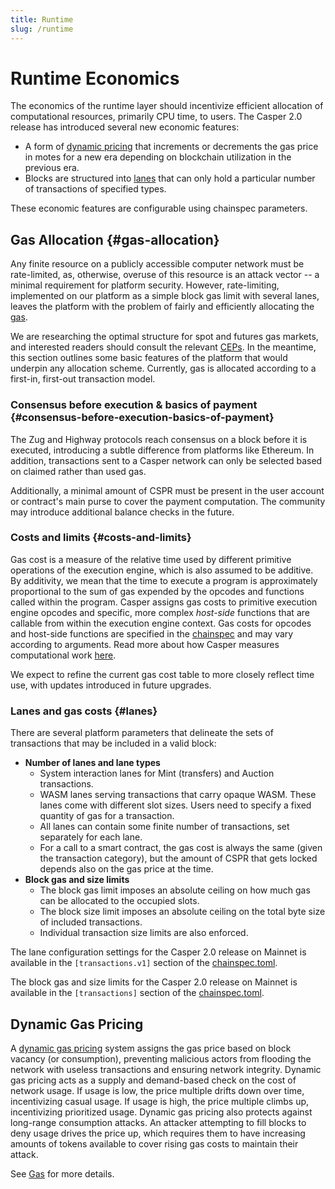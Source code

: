 ```yaml
---
title: Runtime
slug: /runtime
---
```


# Runtime Economics

The economics of the runtime layer should incentivize efficient allocation of computational resources, primarily CPU time, to users. The Casper 2.0 release has introduced several new economic features:

- A form of [dynamic pricing](#dynamic-gas-pricing) that increments or decrements the gas price in motes for a new era depending on blockchain utilization in the previous era.
- Blocks are structured into [lanes](#lanes-lanes) that can only hold a particular number of transactions of specified types.

These economic features are configurable using chainspec parameters.

<!--TODO add state pruning on this page? -->

## Gas Allocation {#gas-allocation}

Any finite resource on a publicly accessible computer network must be rate-limited, as, otherwise, overuse of this resource is an attack vector \-- a minimal requirement for platform security. However, rate-limiting, implemented on our platform as a simple block gas limit with several lanes, leaves the platform with the problem of fairly and efficiently allocating the [gas](./gas-concepts.md).

We are researching the optimal structure for spot and futures gas markets, and interested readers should consult the relevant [CEPs](https://github.com/casper-network/ceps). In the meantime, this section outlines some basic features of the platform that would underpin any allocation scheme. Currently, gas is allocated according to a first-in, first-out transaction model.

### Consensus before execution & basics of payment {#consensus-before-execution-basics-of-payment}

The Zug and Highway protocols reach consensus on a block before it is executed, introducing a subtle difference from platforms like Ethereum. In addition, transactions sent to a Casper network can only be selected based on claimed rather than used gas.

Additionally, a minimal amount of CSPR must be present in the user account or contract's main purse to cover the payment computation. The community may introduce additional balance checks in the future.

### Costs and limits {#costs-and-limits}

Gas cost is a measure of the relative time used by different primitive operations of the execution engine, which is also assumed to be additive. By additivity, we mean that the time to execute a program is approximately proportional to the sum of gas expended by the opcodes and functions called within the program. Casper assigns gas costs to primitive execution engine opcodes and specific, more complex _host-side_ functions that are callable from within the execution engine context. Gas costs for opcodes and host-side functions are specified in the [chainspec](../glossary/C.md#chainspec) and may vary according to arguments. Read more about how Casper measures computational work [here](../../concepts/design/casper-design.md#measuring-computational-work-execution-semantics-gas).

We expect to refine the current gas cost table to more closely reflect time use, with updates introduced in future upgrades.

### Lanes and gas costs {#lanes}

There are several platform parameters that delineate the sets of transactions that may be included in a valid block:

- **Number of lanes and lane types**
   - System interaction lanes for Mint (transfers) and Auction transactions.
   - WASM lanes serving transactions that carry opaque WASM. These lanes come with different slot sizes. Users need to specify a fixed quantity of gas for a transaction.
   - All lanes can contain some finite number of transactions, set separately for each lane.
   - For a call to a smart contract, the gas cost is always the same (given the transaction category), but the amount of CSPR that gets locked depends also on the gas price at the time.
- **Block gas and size limits**
   - The block gas limit imposes an absolute ceiling on how much gas can be allocated to the occupied slots.
   - The block size limit imposes an absolute ceiling on the total byte size of included transactions.
   - Individual transaction size limits are also enforced.

The lane configuration settings for the Casper 2.0 release on Mainnet is available in the `[transactions.v1]` section of the [chainspec.toml](https://github.com/casper-network/casper-protocol-release/blob/casper/config/chainspec.toml#L202). 
<!--TODO check and update these settings after the launch or link to the chainspec file directly.-->


The block gas and size limits for the Casper 2.0 release on Mainnet is available in the `[transactions]` section of the [chainspec.toml](https://github.com/casper-network/casper-protocol-release/blob/casper/config/chainspec.toml#L183).
<!--TODO check and update these settings after the launch or link to the chainspec file directly.-->

## Dynamic Gas Pricing

A [dynamic gas pricing](./dynamic-gas-pricing.md) system assigns the gas price based on block vacancy (or consumption), preventing malicious actors from flooding the network with useless transactions and ensuring network integrity. Dynamic gas pricing acts as a supply and demand-based check on the cost of network usage. If usage is low, the price multiple drifts down over time, incentivizing casual usage. If usage is high, the price multiple climbs up, incentivizing prioritized usage. Dynamic gas pricing also protects against long-range consumption attacks. An attacker attempting to fill blocks to deny usage drives the price up, which requires them to have increasing amounts of tokens available to cover rising gas costs to maintain their attack.

See [Gas](./gas-concepts.md) for more details.
